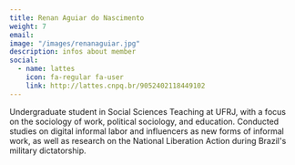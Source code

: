 ```yaml
---
title: Renan Aguiar do Nascimento
weight: 7
email:
image: "/images/renanaguiar.jpg"
description: infos about member
social:
  - name: lattes
    icon: fa-regular fa-user
    link: http://lattes.cnpq.br/9052402118449102
---
```


Undergraduate student in Social Sciences Teaching at UFRJ, with a focus on the sociology of work, political sociology, and education. Conducted studies on digital informal labor and influencers as new forms of informal work, as well as research on the National Liberation Action during Brazil's military dictatorship.
